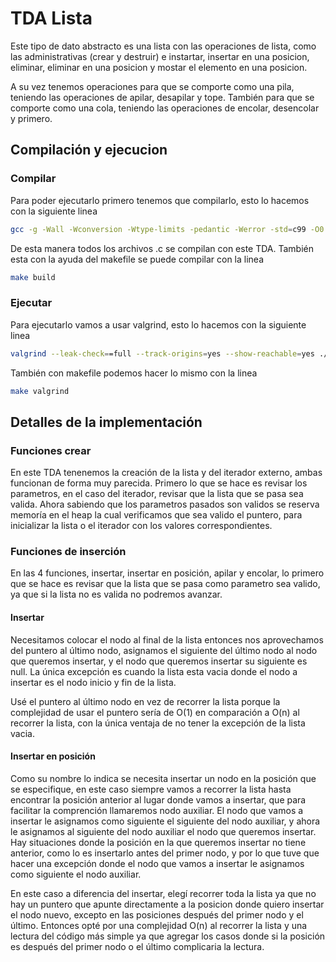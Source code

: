 # TDA Lista

Este tipo de dato abstracto es una lista con las operaciones de lista, como las administrativas (crear y destruir) e instartar, insertar en una posicion, eliminar, eliminar en una posicion y mostar el elemento en una posicion.

A su vez tenemos operaciones para que se comporte como una pila, teniendo las operaciones de apilar, desapilar y tope. También para que se comporte como una cola, teniendo las operaciones de encolar, desencolar y primero.

## Compilación y ejecucion

### Compilar
    
Para poder ejecutarlo primero tenemos que compilarlo, esto lo hacemos con la siguiente linea
``` bash
gcc -g -Wall -Wconversion -Wtype-limits -pedantic -Werror -std=c99 -O0 *.c -o lista_se 
```
De esta manera todos los archivos .c se compilan con este TDA. También esta con la ayuda del makefile se puede compilar con la linea
``` bash
make build
```
    
### Ejecutar

Para ejecutarlo vamos a usar valgrind, esto lo hacemos con la siguiente linea
``` bash
valgrind --leak-check==full --track-origins=yes --show-reachable=yes ./lista_se
```
También con makefile podemos hacer lo mismo con la linea
``` bash
make valgrind
```

## Detalles de la implementación

### Funciones crear

En este TDA tenenemos la creación de la lista y del iterador externo, ambas funcionan de forma muy parecida. Primero lo que se hace es revisar los parametros, en el caso del iterador, revisar que la lista que se pasa sea valida. Ahora sabiendo que los parametros pasados son validos se reserva memoría en el heap la cual verificamos que sea valido el puntero, para inicializar la lista o el iterador con los valores correspondientes.

### Funciones de inserción

En las 4 funciones, insertar, insertar en posición, apilar y encolar, lo primero que se hace es revisar que la lista que se pasa como parametro sea valido, ya que si la lista no es valida no podremos avanzar.

#### Insertar

Necesitamos colocar el nodo al final de la lista entonces nos aprovechamos del puntero al último nodo, asignamos el siguiente del último nodo al nodo que queremos insertar, y el nodo que queremos insertar su siguiente es null. La única excepción es cuando la lista esta vacia donde el nodo a insertar es el nodo inicio y fin de la lista.

Usé el puntero al último nodo en vez de recorrer la lista porque la complejidad de usar el puntero sería de O(1) en comparación a O(n) al recorrer la lista, con la única ventaja de no tener la excepción de la lista vacia.

#### Insertar en posición

Como su nombre lo indica se necesita insertar un nodo en la posición que se especifique, en este caso siempre vamos a recorrer la lista hasta encontrar la posición anterior al lugar donde vamos a insertar, que para facilitar la comprención llamaremos nodo auxiliar. El nodo que vamos a insertar le asignamos como siguiente el siguiente del nodo auxiliar, y ahora le asignamos al siguiente del nodo auxiliar el nodo que queremos insertar.
Hay situaciones donde la posición en la que queremos insertar no tiene anterior, como lo es insertarlo antes del primer nodo, y por lo que tuve que hacer una excepción donde el nodo que vamos a insertar le asignamos como siguiente el nodo auxiliar.

En este caso a diferencia del insertar, elegí recorrer toda la lista ya que no hay un puntero que apunte directamente a la posicion donde quiero insertar el nodo nuevo, excepto en las posiciones después del primer nodo y el último. Entonces opté por una complejidad O(n) al recorrer la lista y una lectura del código más simple ya que agregar los casos donde si la posición es después del primer nodo o el último complicaria la lectura.

